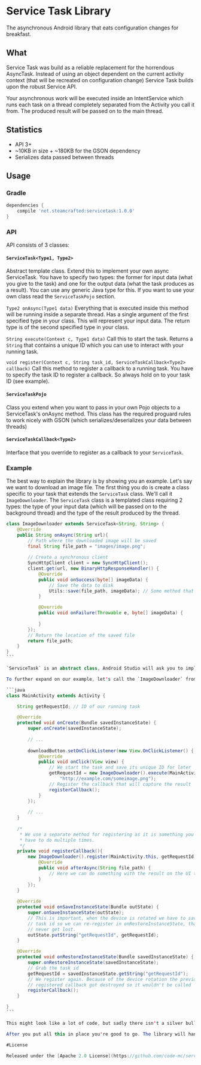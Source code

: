 # Service Task Library

The asynchronous Android library that eats configuration changes for breakfast.

## What

Service Task was build as a reliable replacement for the horrendous AsyncTask. Instead of using an object dependent on the current activity context (that will be recreated on configuration change) Service Task builds upon the robust Service API.

Your asynchronous work will be executed inside an IntentService which runs each task on a thread completely separated from the Activity you call it from. The produced result will be passed on to the main thread.

## Statistics

 * API 3+
 * ~10KB in size + ~180KB for the GSON dependency
 * Serializes data passed between threads

## Usage

### Gradle

```groovy
dependencies {
    compile 'net.steamcrafted:servicetask:1.0.0'
}
```

### API

API consists of 3 classes:

#### `ServiceTask<Type1, Type2>`

Abstract template class. Extend this to implement your own async ServiceTask. You have to specify two types: the former for input data (what you give to the task) and one for the output data (what the task produces as a result). You can use any generic Java type for this. If you want to use your own class read the `ServiceTaskPojo` section.

`Type2 onAsync(Type1 data)` Everything that is executed inside this method will be running inside a separate thread. Has a single argument of the first specified type in your class. This will represent your input data. The return type is of the second specified type in your class.

`String execute(Context c, Type1 data)` Call this to start the task. Returns a `String` that contains a unique ID which you can use to interact with your running task.

`void register(Context c, String task_id, ServiceTaskCallback<Type2> callback)` Call this method to register a callback to a running task. You have to specify the task ID to register a callback. So always hold on to your task ID (see example).

#### `ServiceTaskPojo`

Class you extend when you want to pass in your own Pojo objects to a ServiceTask's onAsync method. This class has the required proguard rules to work nicely with GSON (which serializes/deserializes your data between threads)

#### `ServiceTaskCallback<Type2>`

Interface that you override to register as a callback to your `ServiceTask`.

### Example

The best way to explain the library is by showing you an example. Let's say we want to download an image file. The first thing you do is create a class specific to your task that extends the `ServiceTask` class. We'll call it `ImageDownloader`. The `ServiceTask` class is a templated class requiring 2 types: the type of your input data (which will be passed on to the background thread) and the type of the result produced by the thread.

````java
class ImageDownloader extends ServiceTask<String, String> {
    @Override
    public String onAsync(String url){
        // Path where the downloaded image will be saved
        final String file_path = "images/image.png";
        
        // Create a synchronous client
        SyncHttpClient client = new SyncHttpClient();
        client.get(url, new BinaryHttpResponseHandler() {
            @Override
            public void onSuccess(byte[] imageData) {
                // Save the data to disk
                Utils::save(file_path, imageData); // Some method that writes to disk
            }

            @Override
            public void onFailure(Throwable e, byte[] imageData) {
                
            }
        });
        // Return the location of the saved file
        return file_path;
    }
}
```

`ServiceTask` is an abstract class, Android Studio will ask you to implement the `onAsync` method. Everything inside this method will be executed inside a background thread.

To further expand on our example, let's call the `ImageDownloader` from an `Activity`:

```java
class MainActivity extends Activity {

    String getRequestId; // ID of our running task

    @Override
    protected void onCreate(Bundle savedInstanceState) {
        super.onCreate(savedInstanceState);
        
        // ...
        
        downloadButton.setOnClickListener(new View.OnClickListener() {
            @Override
            public void onClick(View view) {
                // We start the task and save its unique ID for later
                getRequestId = new ImageDownloader().execute(MainActivity.this,
                    "http://example.com/someimage.png");
                // Register the callback that will capture the result
                registerCallback();
            }
        });
        
        // ...
    }
    
    /*
     * We use a separate method for registering as it is something you'll
     * have to do multiple times.
     */
    private void registerCallback(){
        new ImageDownloader().register(MainActivity.this, getRequestId, new ServiceTask.ServiceTaskCallback<String>() {
            @Override
            public void afterAsync(String file_path) {
                // Here we can do something with the result on the UI thread
            }
        });
    }
    
    @Override
    protected void onSaveInstanceState(Bundle outState) {
        super.onSaveInstanceState(outState);
        // This is important, when the device is rotated we have to save the current
        // task id so we can re-register in onRestoreInstanceState, that way results
        // never get lost.
        outState.putString("getRequestId", getRequestId);
    }

    @Override
    protected void onRestoreInstanceState(Bundle savedInstanceState) {
        super.onRestoreInstanceState(savedInstanceState);
        // Grab the task id
        getRequestId = savedInstanceState.getString("getRequestId");
        // We register again. Because of the device rotation the previously
        // registered callback got destroyed so it wouldn't be called
        registerCallback();
    }

}
```

This might look like a lot of code, but sadly there isn't a silver bullet for retaining a value on configuration change. At least this time you only have to retain a string and not a complete object. Or worse: completely restart the request.

After you put all this in place you're good to go. The library will handle everything else for you.

#License

Released under the [Apache 2.0 License](https://github.com/code-mc/servicetask/blob/master/license.md)